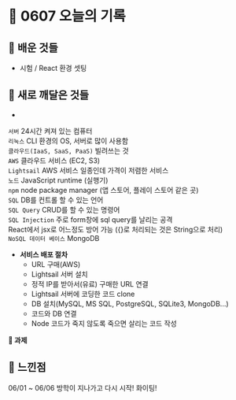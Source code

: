# 🧸 0607 오늘의 기록
## 💙 배운 것들
* 시험 / React 환경 셋팅

## 💚 새로 깨달은 것들
* 
`서버` 24시간 켜져 있는 컴퓨터   
`리눅스` CLI 환경의 OS, 서버로 많이 사용함   
`클라우드(IaaS, SaaS, PaaS)` 빌려쓰는 것   
`AWS` 클라우드 서비스 (EC2, S3)   
`Lightsail` AWS 서비스 일종인데 가격이 저렴한 서비스   
`노드` JavaScript runtime (실행기)   
`npm` node package manager (앱 스토어, 플레이 스토어 같은 곳)   
`SQL` DB를 컨트롤 할 수 있는 언어   
`SQL Query` CRUD를 할 수 있는 명령어   
`SQL Injection` 주로 form창에 sql query를 날리는 공격   
React에서 jsx로 어느정도 방어 가능 ({}로 처리되는 것은 String으로 처리)   
`NoSQL 데이터 베이스` MongoDB   

* **서비스 배포 절차**
  - URL 구매(AWS)
  - Lightsail 서버 설치
  - 정적 IP를 받아서(유료) 구매한 URL 연결
  - Lightsail 서버에 코딩한 코드 clone
  - DB 설치(MySQL, MS SQL, PostgreSQL, SQLite3, MongoDB...)
  - 코드와 DB 연결
  - Node 코드가 죽지 않도록 죽으면 살리는 코드 작성   

**📍 과제**

## 💜 느낀점
06/01 ~ 06/06 방학이 지나가고 다시 시작! 화이팅!

